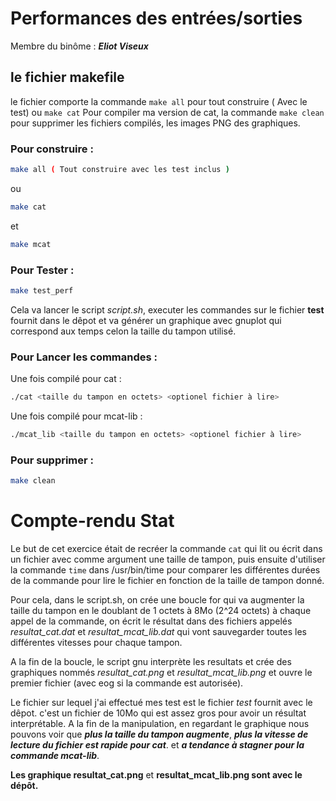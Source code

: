 #   Performances des entrées/sorties

Membre du binôme : ***Eliot Viseux***

## le fichier makefile

le fichier comporte la commande `make all` pour tout construire ( Avec le test) ou `make cat` Pour compiler ma version de cat, la commande `make clean` pour supprimer les fichiers compilés, les images PNG des graphiques.

### Pour construire :
```bash 
make all ( Tout construire avec les test inclus )
```
ou
```bash 
make cat
```
et
```bash 
make mcat
```

### Pour Tester :
```bash 
make test_perf
```
Cela va lancer le script *script.sh*, executer les commandes sur le fichier **test** fournit dans le dêpot et va générer un graphique avec gnuplot qui correspond aux temps celon la taille du tampon utilisé.


### Pour Lancer les commandes :

Une fois compilé pour cat :
```bash
./cat <taille du tampon en octets> <optionel fichier à lire>
```

Une fois compilé pour mcat-lib :
```bash
./mcat_lib <taille du tampon en octets> <optionel fichier à lire>
```

### Pour supprimer :
```bash 
make clean
```

# Compte-rendu Stat

Le but de cet exercice était de recréer la commande `cat` qui lit ou écrit dans un fichier avec comme argument une taille de tampon, puis ensuite d'utiliser la commande `time` dans /usr/bin/time pour comparer les différentes durées de la commande pour lire le fichier en fonction de la taille de tampon donné.

Pour cela, dans le script.sh, on crée une boucle for qui va augmenter la taille du tampon en le doublant de 1 octets à 8Mo (2^24 octets)
à chaque appel de la commande, on écrit le résultat dans des fichiers appelés *resultat_cat.dat* et *resultat_mcat_lib.dat* qui vont sauvegarder toutes les différentes vitesses pour chaque tampon.

A la fin de la boucle, le script gnu interprète les resultats et crée des graphiques nommés *resultat_cat.png* et *resultat_mcat_lib.png* et ouvre le premier fichier (avec eog si la commande est autorisée).

Le fichier sur lequel j'ai effectué mes test est le fichier *test* fournit avec le dêpot. c'est un fichier de 10Mo qui est assez gros pour avoir un résultat interprétable.
A la fin de la manipulation, en regardant le graphique nous pouvons voir que ***plus la taille du tampon augmente***, ***plus la vitesse de lecture du fichier est rapide pour cat***.
et
***a tendance à stagner pour la commande mcat-lib***.

**Les graphique resultat_cat.png** et **resultat_mcat_lib.png sont avec le dépôt.**

